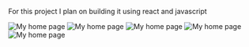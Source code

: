 For this project I plan on building it using react and javascript


<img src="/Users/dillonryan/Documents/screenshots/home.png" alt="My home page"/>

<img src="/Users/dillonryan/Documents/screenshots/userInfo.png" alt="My home page"/>

<img src="/Users/dillonryan/Documents/screenshots/repos.png" alt="My home page"/>

<img src="/Users/dillonryan/Documents/screenshots/pieChart.png" alt="My home page"/>

<img src="/Users/dillonryan/Documents/screenshots/pieChart+barChart.png" alt="My home page"/>
